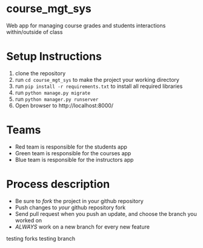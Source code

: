 # course_mgt_sys
Web app for managing course grades and students interactions within/outside of class

# Setup Instructions
1. clone the repository
2. run `cd course_mgt_sys` to make the project your working directory
3. run `pip install -r requirements.txt` to install all required libraries
4. run `python manage.py migrate`
5. run `python manager.py runserver`
6. Open browser to http://localhost:8000/

# Teams
- Red team is responsible for the students app
- Green team is responsible for the courses app
- Blue team is responsible for the instructors app

# Process description
- Be sure to *fork* the project in your github repository
- Push changes to *your* github repository fork
- Send pull request when you push an update, and choose the branch you worked on
- *ALWAYS* work on a new branch for every new feature

testing forks
testing branch
